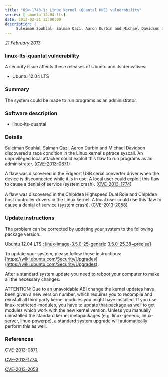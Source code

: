 ```yaml
---
title: "USN-1743-1: Linux kernel (Quantal HWE) vulnerability"
series: [ ubuntu-12.04-lts]
date: 2013-02-21 12:00:00
description: |
     Suleiman Souhlal, Salman Qazi, Aaron Durbin and Michael Davidson discovered a race condition in the Linux kernel&#39;s ptrace syscall. An unprivileged local attacker could exploit this flaw to run programs as an administrator. ([CVE-2013-0871](http://people.ubuntu.com/~ubuntu-security/cve/CVE-2013-0871))
--- 
```

 
 

*21 February 2013*

### linux-lts-quantal vulnerability

A security issue affects these releases of Ubuntu and its derivatives:

* Ubuntu 12.04 LTS

### Summary

The system could be made to run programs as an administrator. 

### Software description

* linux-lts-quantal 

### Details

 Suleiman Souhlal, Salman Qazi, Aaron Durbin and Michael Davidson discovered a race condition in the Linux kernel&#39;s ptrace syscall. An unprivileged local attacker could exploit this flaw to run programs as an administrator. ([CVE-2013-0871](http://people.ubuntu.com/~ubuntu-security/cve/CVE-2013-0871))

A flaw was discovered in the Edgeort USB serial converter driver when the device is disconnected while it is in use. A local user could exploit this flaw to cause a denial of service (system crash). ([CVE-2013-1774](http://people.ubuntu.com/~ubuntu-security/cve/CVE-2013-1774))

A flaw was discovered in the ChipIdea Highspeed Dual Role and ChipIdea host controller drivers in the Linux kernel. A local user could use this flaw to cause a denial of service (system crash). ([CVE-2013-2058](http://people.ubuntu.com/~ubuntu-security/cve/CVE-2013-2058)) 

### Update instructions

The problem can be corrected by updating your system to the following package version:

Ubuntu 12.04 LTS
 : [linux-image-3.5.0-25-generic](https://launchpad.net/ubuntu/+source/linux-lts-quantal) <span> [3.5.0-25.38~precise1](https://launchpad.net/ubuntu/+source/linux-lts-quantal/3.5.0-25.38~precise1) </span> 

To update your system, please follow these instructions: [https://wiki.ubuntu.com/Security/Upgrades](https://wiki.ubuntu.com/Security/Upgrades).

After a standard system update you need to reboot your computer to make all the necessary changes.

ATTENTION: Due to an unavoidable ABI change the kernel updates have been given a new version number, which requires you to recompile and reinstall all third party kernel modules you might have installed. If you use linux-restricted-modules, you have to update that package as well to get modules which work with the new kernel version. Unless you manually uninstalled the standard kernel metapackages (e.g. linux-generic, linux-server, linux-powerpc), a standard system upgrade will automatically perform this as well. 

### References

 
 [CVE-2013-0871](http://people.ubuntu.com/~ubuntu-security/cve/CVE-2013-0871), 

 [CVE-2013-1774](http://people.ubuntu.com/~ubuntu-security/cve/CVE-2013-1774), 

 [CVE-2013-2058](http://people.ubuntu.com/~ubuntu-security/cve/CVE-2013-2058)
 

